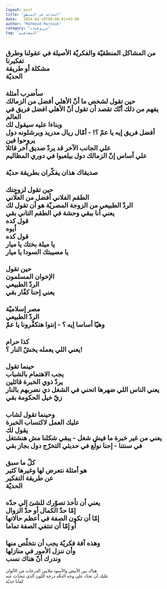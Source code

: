 ```yaml
---
layout: post
title: "الحديّة في المنطق"
date:   2024-04-10T00:00:01+03:00
author: "Mahmoud Marzouk"
category: "مرزوقيات"
tag: "المفاهيم"
---
```



من المشاكل المنطقيّة والفكريّة الأصيلة في عقولنا وطرق
تفكيرنا  
مشكلة أو طريقة  
الحديّة  
-----------  
سأضرب أمثلة  
حين تقول لشخص ما أنّ الأهلي أفضل من الزمالك  
يفهم من ذلك أنّك تقصد أن تقول أنّ الأهلي افضل فريق في
العالم  
وبناءا عليه سيقول لك  
أفضل فريق إيه يا عمّ ؟! - أمّال ريال مدريد وبرشلونه دول
يروحوا فين  
علي الجانب الآخر قد يردّ صديق آخر قائلا  
علي أساس إنّ الزمالك دول بيلعبوا في دوري
المظاليم  
---------  
صديقاك هذان يفكّران بطريقة حديّة  
---------  
حين تقول لزوجتك  
الطقم الفلاني أفضل من العلّاني  
الردّ الطبيعي من الزوجة المصريّة هو أن تقول لك  
يعني أنا ببقي وحشة في الطقم التاني بقي  
قول كده  
أيوه  
قول كده  
يا ميلة بختك يا ميار  
يا مصيبتك السودا يا ميار  
-----------  
حين تقول  
الإخوان المسلمون  
الردّ الطبيعي  
يعني إحنا كفّار بقي  
-------  
مصر إسلاميّة  
الردّ الطبيعي  
وهيّا أساسا إيه ؟ - إنتوا هتكفّرونا يا عمّ  
---------  
كذا حرام  
يعني اللي يعمله يخشّ النار ؟!  
--------  
حينما تقول  
يجب الاهتمام بالشباب  
يردّ ذوي الخبرة قائلين  
يعني الناس اللي ضهرها اتحني في الشغل دي نضربهم بالنار زيّ
خيل الحكومة بقي  
--------  
وحينما تقول لشاب  
عليك العمل لاكتساب الخبرة  
يقول لك  
يعني من غير خبرة ما فيش شغل - يبقي شكلنا مش هنشتغل في
سنتنا - إحنا نولّع في حديثي التخرّج دول بجاز بقي  
--------  
كلّ ما سبق  
هو أمثلة نتعرض لها وغيرها كثير  
عن طريقة التفكير  
الحديّة  
---------  
يعني أن تأخذ تصوّرك للشئ إلي حدّه  
إمّا حدّ الكمال أو حدّ الزوال  
إمّا أن تكون الصفة في أعظم حالاتها  
أو إمّا أن تنتفي الصفة تماما  
----------  
وهذه آفة فكريّة يجب أن نتخلّص منها  
وأن ننزل الأمور في منازلها  
وندرك أنّ هناك نسب  
------  
هناك بين الأبيض والأسود ملايين الدرجات من
الألوان  
عليك أن تحدّد علي وجه الدقّة درجة اللون الذي تتحدّث
عنه  
كفانا حديّة
